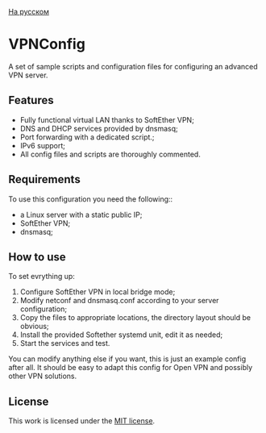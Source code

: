 [На русском](README_RU.md)

VPNConfig
=========

A set of sample scripts and configuration files for configuring an advanced VPN server.

Features
--------

* Fully functional virtual LAN  thanks to SoftEther VPN;
* DNS and DHCP services provided by dnsmasq;
* Port forwarding with a dedicated script.;
* IPv6 support;
* All config files and scripts are thoroughly commented.

Requirements
----------

To use this configuration you need the following::
* a Linux server with a static public IP;
* SoftEther VPN;
* dnsmasq;

How to use
----------

To set evrything up:
1. Configure SoftEther VPN in local bridge mode;
2. Modify netconf and dnsmasq.conf according to your server configuration;
3. Copy the files to appropriate locations, the directory layout should be obvious;
4. Install the provided Softether systemd unit, edit it as needed;
5. Start the services and test.

You can modify anything else if you want, this is just an example config after all.
It should be easy to adapt this config for Open VPN and possibly other VPN solutions.

License
-------

This work is licensed under the [MIT license](LICENSE.md).
